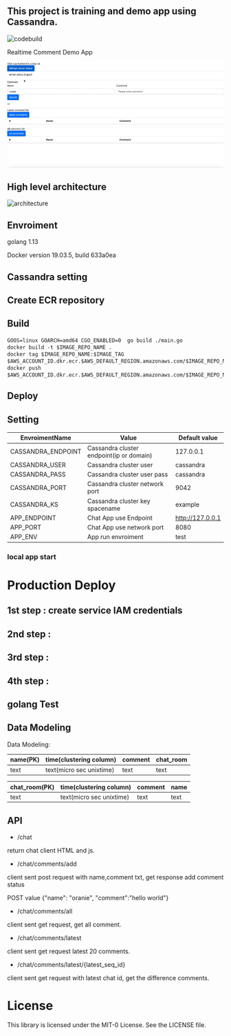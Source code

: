 ## This project is training and demo app using Cassandra.


![codebuild](https://codebuild.ap-northeast-1.amazonaws.com/badges?uuid=eyJlbmNyeXB0ZWREYXRhIjoiQUY2QVVVMzh0WE4xZ2hKdVlPbTVrc3hhTlhMc0tNbklpRVIxVm1nUUxONDVGZitKVEtJYjVhZ0lwUVhIRjRoUHh4am0yL213MVV1VWhEVEh1Q1V5dkNZPSIsIml2UGFyYW1ldGVyU3BlYyI6InkzYlJ1dk1uMXczSFhGdzAiLCJtYXRlcmlhbFNldFNlcmlhbCI6MX0%3D&branch=master)



Realtime Comment Demo App

![demo](./demo.gif)


## High level architecture
![architecture](./demo_arch.png)

## Envroiment

golang 1.13

Docker version 19.03.5, build 633a0ea

## Cassandra setting

## Create ECR repository

## Build
```shell script
GOOS=linux GOARCH=amd64 CGO_ENABLED=0  go build ./main.go
docker build -t $IMAGE_REPO_NAME .
docker tag $IMAGE_REPO_NAME:$IMAGE_TAG $AWS_ACCOUNT_ID.dkr.ecr.$AWS_DEFAULT_REGION.amazonaws.com/$IMAGE_REPO_NAME:$IMAGE_TAG
docker push $AWS_ACCOUNT_ID.dkr.ecr.$AWS_DEFAULT_REGION.amazonaws.com/$IMAGE_REPO_NAME:$IMAGE_TAG
```

## Deploy

## Setting

|EnvroimentName|Value|Default value|
|---|---|---|
|CASSANDRA_ENDPOINT |Cassandra cluster endpoint(ip or domain)|127.0.0.1|
|CASSANDRA_USER|Cassandra cluster user|cassandra|
|CASSANDRA_PASS|Cassandra cluster user pass|cassandra|
|CASSANDRA_PORT|Cassandra cluster network port|9042|
|CASSANDRA_KS|Cassandra cluster key spacename|example|
|APP_ENDPOINT|Chat App use Endpoint|http://127.0.0.1|
|APP_PORT |Chat App use network port|8080|
|APP_ENV|App run envroiment|test|

### local app start

# Production Deploy
## 1st step : create service IAM credentials


## 2nd step : 

## 3rd step : 

## 4th step : 


## golang Test


## Data Modeling
Data Modeling:

|name(PK)  |time(clustering column)  |comment  |chat_room |
|---|---|---|---|
|text  |text(micro sec unixtime)  |text  |text |

|chat_room(PK)  |time(clustering column)  |comment  |name |
|---|---|---|---|
|text  |text(micro sec unixtime)  |text  |text |

## API

* /chat

return chat client HTML and js.
    
* /chat/comments/add

client sent post request with name,comment txt, get response add comment status

POST value {"name": "oranie", "comment":"hello world"}


* /chat/comments/all

client sent get request, get all comment.
    
* /chat/comments/latest

client sent get request latest 20 comments.

* /chat/comments/latest/{latest_seq_id}

client sent get request with latest chat id, get the difference comments.
    

# License
This library is licensed under the MIT-0 License. See the LICENSE file.